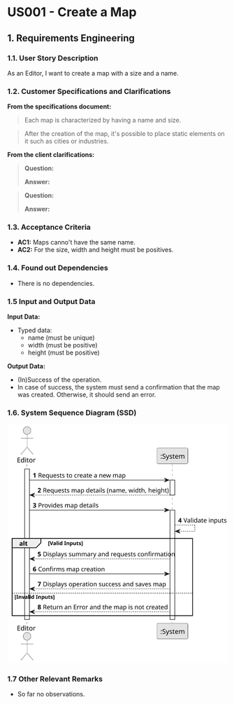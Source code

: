 # US001 - Create a Map

## 1. Requirements Engineering

### 1.1. User Story Description

As an Editor, I want to create a map with a size and a name.

### 1.2. Customer Specifications and Clarifications 

**From the specifications document:**

>	Each map is characterized by having a name and size. 

>	After the creation of the map, it's possible to place static elements on it such as cities or industries. 

**From the client clarifications:**

> **Question:** 
>
> **Answer:** 

> **Question:** 
>
> **Answer:** 

### 1.3. Acceptance Criteria

* **AC1:** Maps canno't have the same name.
* **AC2:** For the size, width and height must be positives.

### 1.4. Found out Dependencies

* There is no dependencies.

### 1.5 Input and Output Data

**Input Data:**

* Typed data:
    * name (must be unique)
    * width (must be positive)
    * height (must be positive)

**Output Data:**

* (In)Success of the operation.
* In case of success, the system must send a confirmation that the map was created. Otherwise, it should send an error.

### 1.6. System Sequence Diagram (SSD)

![System Sequence Diagram](svg/US001-SSD.svg)

### 1.7 Other Relevant Remarks

* So far no observations.
